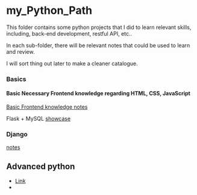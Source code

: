 # my_Python_Path

This folder contains some python projects that I did to learn relevant skills, including, back-end development, restful API, etc..

In each  sub-folder, there will be relevant notes that could be used to learn and review.

I will sort thing out later to make a cleaner catalogue.

### Basics

#### Basic Necessary Frontend knowledge regarding HTML, CSS, JavaScript

[Basic Frontend knowledge notes](./notes/Basic_Frontend.md)

Flask + MySQL [showcase](./Python_SQL)



### Django

[notes](./notes/Django)

## Advanced python
* [Link](advanced_python/advanced_python_notes.md)
* 

